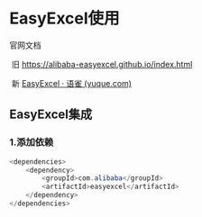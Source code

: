 # EasyExcel使用

官网文档

​	旧  https://alibaba-easyexcel.github.io/index.html

​	新 [EasyExcel · 语雀 (yuque.com)](https://www.yuque.com/easyexcel/doc/easyexcel)

## EasyExcel集成

### 1.添加依赖

```java
<dependencies>
    <dependency>
        <groupId>com.alibaba</groupId>
        <artifactId>easyexcel</artifactId>
    </dependency>
</dependencies>
```

